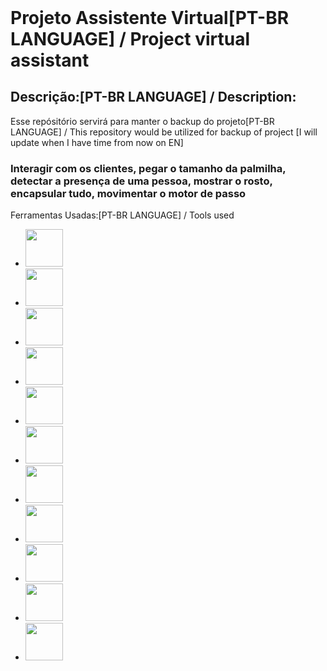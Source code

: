 <html>
<header>
<link rel="stylesheet" href="https://cdn.jsdlivr.net/gh/devicons/devicon@v2.15.1/devicon.min.css">
<link href="./README.css" rel="stylesheet" type="text/css">
</header>

<h1 id="titulo" font-size="24px" font-align="center"> Projeto Assistente Virtual[PT-BR LANGUAGE] / Project virtual assistant </h1>

<h2 id="corpo" font-size="22px" font-align="justify"> Descrição:[PT-BR LANGUAGE] / Description:</h2>

<body id="informacao">

<p id="descricao"> Esse repósitório servirá para manter o backup do projeto[PT-BR LANGUAGE] / This repository would be utilized for backup of project [I will update when I have time from now on EN] </p>

<p id="funcoes"> <h3>Interagir com os clientes, pegar o tamanho da palmilha, detectar a presença de uma pessoa, mostrar o rosto, encapsular tudo, movimentar o motor de passo</h3></p>

<p id="lista"> Ferramentas Usadas:[PT-BR LANGUAGE] / Tools used

<ul>
<li><img src="https://cdn.jsdelivr.net/gh/devicons/devicon/icons/bitbucket/bitbucket-original.svg" width="60" height="60" /></li>
<li><img src="https://cdn.jsdelivr.net/gh/devicons/devicon/icons/arduino/arduino-original.svg" width="60" height="60" /></li>
<li><img src="https://cdn.jsdelivr.net/gh/devicons/devicon/icons/confluence/confluence-original.svg" width="60" height="60" /></li>
<li><img src="https://cdn.jsdelivr.net/gh/devicons/devicon/icons/git/git-original.svg" width="60" height="60" /></li>
<li><img src="https://cdn.jsdelivr.net/gh/devicons/devicon/icons/github/github-original.svg" width="60" height="60" /></li>
<li><img src="https://cdn.jsdelivr.net/gh/devicons/devicon/icons/jira/jira-original.svg" width="60" height="60" /></li>
<li><img src="https://cdn.jsdelivr.net/gh/devicons/devicon/icons/jupyter/jupyter-original.svg" width="60" height="60" /></li>
<li><img src="https://cdn.jsdelivr.net/gh/devicons/devicon/icons/numpy/numpy-original.svg" width="60" height="60" /></li>
<li><img src="https://cdn.jsdelivr.net/gh/devicons/devicon/icons/pandas/pandas-original.svg" width="60" height="60" /></li>
<li><img src="https://cdn.jsdelivr.net/gh/devicons/devicon/icons/python/python-original.svg" width="60" height="60" /></li>
<li><img src="https://cdn.jsdelivr.net/gh/devicons/devicon/icons/raspberrypi/raspberrypi-original.svg" width="60" height="60" /></li>
</ul>
</p>
</body>
</html>
